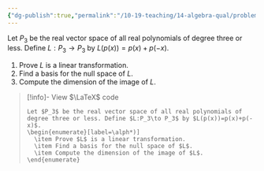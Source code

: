 ```yaml
---
{"dg-publish":true,"permalink":"/10-19-teaching/14-algebra-qual/problem-bank/template-problems/linear-algebra/linear-transformation-from-a-vector-space-of-polynomials/","tags":["linear_algebra"],"updated":"2025-03-17T09:44:03-07:00"}
---
```


Let $P_3$ be the real vector space of all real polynomials of degree three or less. Define $L:P_3\to P_3$ by $L(p(x))=p(x)+p(-x)$.

1. Prove $L$ is a linear transformation.
2. Find a basis for the null space of $L$.
3. Compute the dimension of the image of $L$.

> [!info]- View $\LaTeX$ code
> ```
> Let $P_3$ be the real vector space of all real polynomials of degree three or less. Define $L:P_3\to P_3$ by $L(p(x))=p(x)+p(-x)$.
> \begin{enumerate}[label=\alph*)]
> 	\item Prove $L$ is a linear transformation.
> 	\item Find a basis for the null space of $L$.
> 	\item Compute the dimension of the image of $L$.
> \end{enumerate}
> ```